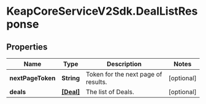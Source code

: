 # KeapCoreServiceV2Sdk.DealListResponse

## Properties

Name | Type | Description | Notes
------------ | ------------- | ------------- | -------------
**nextPageToken** | **String** | Token for the next page of results. | [optional] 
**deals** | [**[Deal]**](Deal.md) | The list of Deals. | [optional] 


